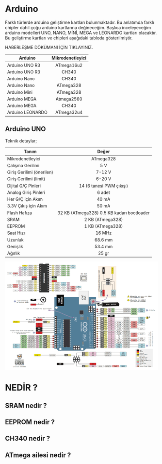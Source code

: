 # Arduino

Farklı türlerde arduino geliştirme kartları bulunmaktadır. Bu anlatımda farklı chipler dahil çoğu arduino kartlarına değineceğim. Başlıca inceleyeceğim arduino modelleri UNO, NANO, MİNİ, MEGA ve LEONARDO kartları olacaktır. Bu geliştirme kartları ve chipleri aşağıdaki tabloda gösterilmiştir.  
  
HABERLEŞME DÖKÜMANI İÇİN TIKLAYINIZ.  

| Arduino                         |  Mikrodenetleyici      |
| ---------------------------- |:----------:|
| Arduino UNO R3 | ATmega16u2    |
| Arduino UNO R3 | CH340 |
| Arduino Nano | CH340    |
| Arduino Nano | ATmega328    |
| Arduino Mini | ATmega328    |
| Arduino MEGA | Atmega2560    |
| Arduino MEGA | CH340    |
| Arduino LEONARDO | ATmega32u4    |

## Arduino UNO 

Teknik detaylar;

| Tanım                         |  Değer      |
| ---------------------------- |:----------:|
| Mikrodenetleyici | ATmega328    |
| Çalışma Gerilimi | 5 V |
| Giriş Gerilimi (önerilen) | 7-12 V    |
| Giriş Gerilimi (limit) | 6-20 V    |
| Dijital G/Ç Pinleri | 14 (6 tanesi PWM çıkışı)    |
| Analog Giriş Pinleri | 6 adet    |
| Her G/Ç için Akım | 40 mA    |
| 3.3V Çıkış için Akım | 50 mA    |
| Flash Hafıza | 32 KB (ATmega328) 0.5 KB kadarı bootloader    |
| SRAM | 2 KB (ATmega328)    |
| EEPROM | 1 KB (ATmega328)    |
| Saat Hızı | 16 MHz    |
| Uzunluk | 68.6 mm    |
| Genişlik | 53.4 mm    |
| Ağırlık | 25 gr    |

![Arduino uno](https://github.com/yasinsahin0/Arduino/blob/main/images/arduino-uno.png)
# NEDİR ?

## SRAM nedir ?

## EEPROM nedir ?

## CH340 nedir ?

## ATmega ailesi nedir ?